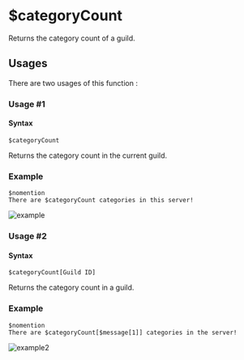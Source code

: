 # $categoryCount
Returns the category count of a guild.

## Usages
There are two usages of this function :

### Usage #1
#### Syntax
```
$categoryCount
```
Returns the category count in the current guild.

### Example
```
$nomention
There are $categoryCount categories in this server!
```
![example](https://user-images.githubusercontent.com/94063167/198900353-1c47a4e9-19e5-4980-982c-e0cd955beb1e.png)

### Usage #2
#### Syntax
```
$categoryCount[Guild ID]
```
Returns the category count in a guild.

### Example
```
$nomention
There are $categoryCount[$message[1]] categories in the server!
```
![example2](https://user-images.githubusercontent.com/94063167/198900619-c3a3b71e-2d6e-4d6c-b1e0-d4b4449d6198.png)

